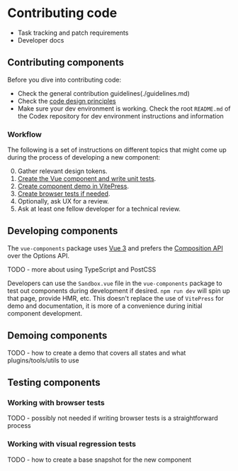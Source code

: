 # Contributing code

- Task tracking and patch requirements
- Developer docs


## Contributing components

Before you dive into contributing code:
- Check the general contribution guidelines(./guidelines.md)
- Check the [code design principles](../index.md#code-design-patterns)
- Make sure your dev environment is working. Check the root `README.md` of the Codex repository for dev environment instructions and information

### Workflow

The following is a set of instructions on different topics that might come up during the process of developing a new component:

0. Gather relevant design tokens.
0. [Create the Vue component and write unit tests](#developing-components).
0. [Create component demo in VitePress](#demoing-components).
0. [Create browser tests if needed](#working-with-browser-tests).
0. Optionally, ask UX for a review.
0. Ask at least one fellow developer for a technical review.

## Developing components

The `vue-components` package uses [Vue 3](https://v3.vuejs.org/guide/introduction.html) and prefers the [Composition API](https://v3.vuejs.org/guide/composition-api-introduction.html) over the Options API.

TODO - more about using TypeScript and PostCSS

Developers can use the `Sandbox.vue` file in the `vue-components` package to test out components during development if desired.
`npm run dev` will spin up that page, provide HMR, etc.
This doesn't replace the use of `VitePress` for demo and documentation, it is more of a convenience during initial component development.

## Demoing components

TODO - how to create a demo that covers all states and what plugins/tools/utils to use

## Testing components

### Working with browser tests

TODO - possibly not needed if writing browser tests is a straightforward process

### Working with visual regression tests

TODO - how to create a base snapshot for the new component


